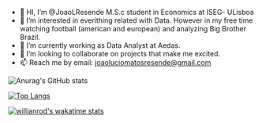 - 👋 HI, I’m @JoaoLResende M.S.c student in Economics at ISEG- ULisboa
- 👀 I’m interested in everithing related with Data. However in my free time watching football (american and european) and analyzing Big Brother Brazil.
- 🌱 I’m currently working as Data Analyst at Aedas.
- 💞️ I’m looking to collaborate on projects that make me excited.
- 📫 Reach me by email: joaoluciomatosresende@gmail.com


![Anurag's GitHub stats](https://github-readme-stats.vercel.app/api?username=JoaoLResende&count_private=true)

[![Top Langs](https://github-readme-stats.vercel.app/api/top-langs/?username=JoaoLResende)](https://github.com/JoaoLResende/github-readme-stats)

[![willianrod's wakatime stats](https://github-readme-stats.vercel.app/api/wakatime?username=willianrod)](https://github.com/JoaoLResende/github-readme-stats)




<!---
JoaoLResende/JoaoLResende is a ✨ special ✨ repository because its `README.md` (this file) appears on your GitHub profile.
You can click the Preview link to take a look at your changes.
--->
